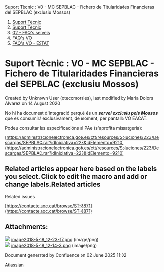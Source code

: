Suport Tècnic : VO - MC SEPBLAC - Fichero de Titularidades Financieras del SEPBLAC (exclusiu Mossos)  

1.  [Suport Tècnic](index.md)
2.  [Suport Tècnic](13893782.md)
3.  [02 - FAQ's serveis](26313393.md)
4.  [FAQ's VO](28705575.md)
5.  [FAQ's VO - ESTAT](28705579.md)

Suport Tècnic : VO - MC SEPBLAC - Fichero de Titularidades Financieras del SEPBLAC (exclusiu Mossos)
====================================================================================================

Created by Unknown User (oteccmorales), last modified by Maria Dolors Alvarez on 14 August 2020

No hi ha document d'integració perquè és un _**servei exclusiu pels Mossos**_ que es consumirà exclusivament, de moment, per pantalla VO EACAT.

Podeu consultar les especificacións al PAe (s'aprofita missatgeria):

[https://administracionelectronica.gob.es/ctt/resources/Soluciones/223/Descargas/SEPBLAC.rar?idIniciativa=223&idElemento=9210](https://administracionelectronica.gob.es/ctt/resources/Soluciones/223/Descargas/SEPBLAC.rar?idIniciativa=223&idElemento=9210)

Related articles appear here based on the labels you select. Click to edit the macro and add or change labels.Related articles
------------------------------------------------------------------------------------------------------------------------------

  

Related issues

[https://contacte.aoc.cat/browse/ST-8871](https://contacte.aoc.cat/browse/ST-8871)

Attachments:
------------

![](images/icons/bullet_blue.gif) [image2018-5-18\_12-23-17.png](attachments/36341003/36341004.png) (image/png)  
![](images/icons/bullet_blue.gif) [image2018-5-18\_12-14-3.png](attachments/36341003/36341005.png) (image/png)  

Document generated by Confluence on 02 June 2025 11:02

[Atlassian](http://www.atlassian.com/)